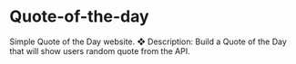 # Quote-of-the-day
Simple Quote of the Day website.
❖ Description: Build a Quote of the Day that will show users random quote from the API.
